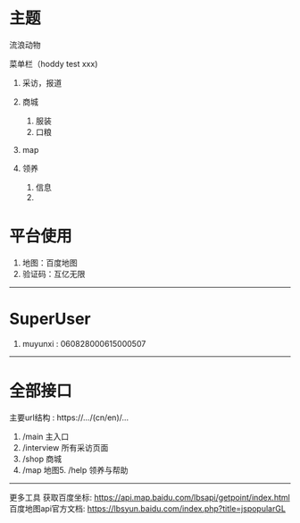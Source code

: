 # 主题
流浪动物

菜单栏（hoddy test xxx)
1. 采访，报道
2. 商城
   1. 服装
   2. 口粮

3. map
4. 领养
   1. 信息
   2. 


# 平台使用
1. 地图：百度地图
2. 验证码：互亿无限

---

# SuperUser
1. muyunxi : 060828000615000507

---

# 全部接口
主要url结构 : https://.../(cn/en)/...
1. /main 主入口
2. /interview 所有采访页面
3. /shop 商城
4. /map 地图5. /help 领养与帮助

---

更多工具
获取百度坐标: https://api.map.baidu.com/lbsapi/getpoint/index.html
百度地图api官方文档: https://lbsyun.baidu.com/index.php?title=jspopularGL
